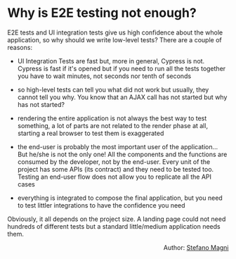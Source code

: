 # Why is E2E testing not enough?

E2E tests and UI integration tests give us high confidence about the whole application, so why should we write low-level tests? There are a couple of reasons:

- UI Integration Tests are fast but, more in general, Cypress is not. Cypress is fast if it's opened but if you need to run all the tests together you have to wait minutes, not seconds nor tenth of seconds

- so high-level tests can tell you what did not work but usually, they cannot tell you why. You know that an AJAX call has not started but why has not started?

- rendering the entire application is not always the best way to test something, a lot of parts are not related to the render phase at all, starting a real browser to test them is exaggerated

- the end-user is probably the most important user of the application... But he/she is not the only one! All the components and the functions are consumed by the developer, not by the end-user. Every unit of the project has some APIs (its contract) and they need to be tested too. Testing an end-user flow does not allow you to replicate all the API cases

- everything is integrated to compose the final application, but you need to test littler integrations to have the confidence you need

Obviously, it all depends on the project size. A landing page could not need hundreds of different tests but a standard little/medium application needs them.

<p style='text-align: right;'>Author: <a href="about-us.md#stefano-magni">Stefano Magni</a></p>
